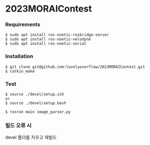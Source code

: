 # 2023MORAIContest

### Requirements
```
$ sudo apt install ros-noetic-rosbridge-server
$ sudo apt install ros-noetic-velodyne
$ sudo apt install ros-noetic-serial
```

### Installation
```
$ git clone git@github.com:lovelyoverflow/2023MORAIContest.git
$ catkin_make
```

### Test
```
$ source ./devel/setup.zsh
or
$ source ./devel/setup.bash

$ rosrun main image_parser.py
```

### 빌드 오류 시
devel 폴더를 지우고 재빌드